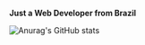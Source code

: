 **Just a Web Developer from Brazil**

![Anurag's GitHub stats](https://github-readme-stats.vercel.app/api?username=marcosfromrio&show_icons=true&theme=dracula&include_all_commits=true&count_private=true&hide_title=true)



